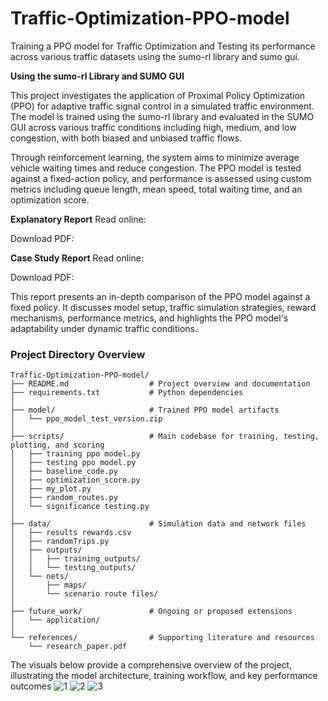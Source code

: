# Traffic-Optimization-PPO-model
Training a PPO model for Traffic Optimization and Testing its performance across various traffic datasets using the sumo-rl library and sumo gui.

**Using the sumo-rl Library and SUMO GUI**

This project investigates the application of Proximal Policy Optimization (PPO) for adaptive traffic signal control in a simulated traffic environment. The model is trained using the sumo-rl library and evaluated in the SUMO GUI across various traffic conditions including high, medium, and low congestion, with both biased and unbiased traffic flows.

Through reinforcement learning, the system aims to minimize average vehicle waiting times and reduce congestion. The PPO model is tested against a fixed-action policy, and performance is assessed using custom metrics including queue length, mean speed, total waiting time, and an optimization score.

**Explanatory Report**
Read online: 

Download PDF:

**Case Study Report**
Read online: 

Download PDF: 

This report presents an in-depth comparison of the PPO model against a fixed policy. It discusses model setup, traffic simulation strategies, reward mechanisms, performance metrics, and highlights the PPO model's adaptability under dynamic traffic conditions.

### Project Directory Overview

```
Traffic-Optimization-PPO-model/
├── README.md                  # Project overview and documentation
├── requirements.txt           # Python dependencies
│
├── model/                     # Trained PPO model artifacts
│   └── ppo_model_test_version.zip
│
├── scripts/                   # Main codebase for training, testing, plotting, and scoring
│   ├── training ppo model.py
│   ├── testing ppo model.py
│   ├── baseline_code.py
│   ├── optimization_score.py
│   ├── my_plot.py
│   ├── random_routes.py
│   └── significance testing.py
│
├── data/                      # Simulation data and network files
│   ├── results rewards.csv
│   ├── randomTrips.py
│   ├── outputs/
│   │   ├── training_outputs/
│   │   └── testing_outputs/
│   └── nets/
│       ├── maps/
│       └── scenario route files/
│
├── future_work/               # Ongoing or proposed extensions
│   └── application/
│
└── references/                # Supporting literature and resources
    └── research_paper.pdf
```

The visuals below provide a comprehensive overview of the project, illustrating the model architecture, training workflow, and key performance outcomes
![1](https://github.com/user-attachments/assets/273fdfc1-3f7a-4823-8fd5-69d7eb2d5378)
![2](https://github.com/user-attachments/assets/1a88cb3e-4ab6-454c-8936-3e5eb13b032d)
![3](https://github.com/user-attachments/assets/83cccdc8-1782-4064-aea0-af35e651d5d6)





